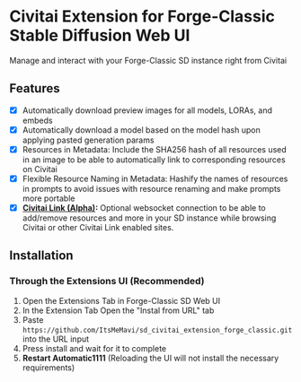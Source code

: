 # Civitai Extension for Forge-Classic Stable Diffusion Web UI

Manage and interact with your Forge-Classic SD instance right from Civitai



## Features
- [x] Automatically download preview images for all models, LORAs, and embeds
- [x] Automatically download a model based on the model hash upon applying pasted generation params
- [x] Resources in Metadata: Include the SHA256 hash of all resources used in an image to be able to automatically link to corresponding resources on Civitai
- [x] Flexible Resource Naming in Metadata: Hashify the names of resources in prompts to avoid issues with resource renaming and make prompts more portable
- [x] **[Civitai Link (Alpha)](https://civitai.com/v/civitai-link-intro):** Optional websocket connection to be able to add/remove resources and more in your SD instance while browsing Civitai or other Civitai Link enabled sites.

## Installation

### Through the Extensions UI (Recommended)
1. Open the Extensions Tab in Forge-Classic SD Web UI
2. In the Extension Tab Open the "Instal from URL" tab
3. Paste `https://github.com/ItsMeMavi/sd_civitai_extension_forge_classic.git` into the URL input
4. Press install and wait for it to complete
5. **Restart Automatic1111** (Reloading the UI will not install the necessary requirements)

